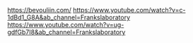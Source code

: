 https://bevouliin.com/
https://www.youtube.com/watch?v=c-1dBd1_G8A&ab_channel=Frankslaboratory
https://www.youtube.com/watch?v=ug-gdfGb7I8&ab_channel=Frankslaboratory